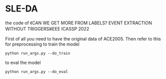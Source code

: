 # SLE-DA

the code of 《CAN WE GET MORE FROM LABELS? EVENT EXTRACTION WITHOUT TRIGGERS》IEEE ICASSP 2022

First of all you need to have the original data of ACE2005. Then refer to this for preprocessing
to train the model 
```
python run_args.py --do_train
```
to eval the model
```
python run_args.py --do_eval
```

